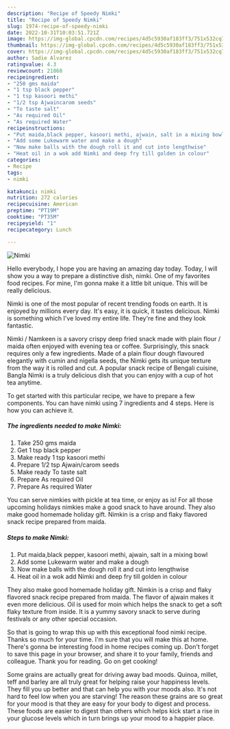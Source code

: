 ```yaml
---
description: "Recipe of Speedy Nimki"
title: "Recipe of Speedy Nimki"
slug: 1974-recipe-of-speedy-nimki
date: 2022-10-31T10:03:51.721Z
image: https://img-global.cpcdn.com/recipes/4d5c5930af183ff3/751x532cq70/nimki-recipe-main-photo.jpg
thumbnail: https://img-global.cpcdn.com/recipes/4d5c5930af183ff3/751x532cq70/nimki-recipe-main-photo.jpg
cover: https://img-global.cpcdn.com/recipes/4d5c5930af183ff3/751x532cq70/nimki-recipe-main-photo.jpg
author: Sadie Alvarez
ratingvalue: 4.3
reviewcount: 21868
recipeingredient:
- "250 gms maida"
- "1 tsp black pepper"
- "1 tsp kasoori methi"
- "1/2 tsp Ajwaincarom seeds"
- "To taste salt"
- "As required Oil"
- "As required Water"
recipeinstructions:
- "Put maida,black pepper, kasoori methi, ajwain, salt in a mixing bowl"
- "Add some Lukewarm water and make a dough"
- "Now make balls with the dough roll it and cut into lengthwise"
- "Heat oil in a wok add Nimki and deep fry till golden in colour"
categories:
- Recipe
tags:
- nimki

katakunci: nimki 
nutrition: 272 calories
recipecuisine: American
preptime: "PT19M"
cooktime: "PT35M"
recipeyield: "1"
recipecategory: Lunch

---
```



![Nimki](https://img-global.cpcdn.com/recipes/4d5c5930af183ff3/751x532cq70/nimki-recipe-main-photo.jpg)

Hello everybody, I hope you are having an amazing day today. Today, I will show you a way to prepare a distinctive dish, nimki. One of my favorites food recipes. For mine, I'm gonna make it a little bit unique. This will be really delicious.

Nimki is one of the most popular of recent trending foods on earth. It is enjoyed by millions every day. It's easy, it is quick, it tastes delicious. Nimki is something which I've loved my entire life. They're fine and they look fantastic.

Nimki / Namkeen is a savory crispy deep fried snack made with plain flour / maida often enjoyed with evening tea or coffee. Surprisingly, this snack requires only a few ingredients. Made of a plain flour dough flavoured elegantly with cumin and nigella seeds, the Nimki gets its unique texture from the way it is rolled and cut. A popular snack recipe of Bengali cuisine, Bangla Nimki is a truly delicious dish that you can enjoy with a cup of hot tea anytime.


To get started with this particular recipe, we have to prepare a few components. You can have nimki using 7 ingredients and 4 steps. Here is how you can achieve it.

<!--inarticleads1-->

##### The ingredients needed to make Nimki:

1. Take 250 gms maida
1. Get 1 tsp black pepper
1. Make ready 1 tsp kasoori methi
1. Prepare 1/2 tsp Ajwain/carom seeds
1. Make ready To taste salt
1. Prepare As required Oil
1. Prepare As required Water


You can serve nimkies with pickle at tea time, or enjoy as is! For all those upcoming holidays nimkies make a good snack to have around. They also make good homemade holiday gift. Nimkin is a crisp and flaky flavored snack recipe prepared from maida. 

<!--inarticleads2-->

##### Steps to make Nimki:

1. Put maida,black pepper, kasoori methi, ajwain, salt in a mixing bowl
1. Add some Lukewarm water and make a dough
1. Now make balls with the dough roll it and cut into lengthwise
1. Heat oil in a wok add Nimki and deep fry till golden in colour


They also make good homemade holiday gift. Nimkin is a crisp and flaky flavored snack recipe prepared from maida. The flavor of ajwain makes it even more delicious. Oil is used for moin which helps the snack to get a soft flaky texture from inside. It is a yummy savory snack to serve during festivals or any other special occasion. 

So that is going to wrap this up with this exceptional food nimki recipe. Thanks so much for your time. I'm sure that you will make this at home. There's gonna be interesting food in home recipes coming up. Don't forget to save this page in your browser, and share it to your family, friends and colleague. Thank you for reading. Go on get cooking!

Some grains are actually great for driving away bad moods. Quinoa, millet, teff and barley are all truly great for helping raise your happiness levels. They fill you up better and that can help you with your moods also. It's not hard to feel low when you are starving! The reason these grains are so great for your mood is that they are easy for your body to digest and process. These foods are easier to digest than others which helps kick start a rise in your glucose levels which in turn brings up your mood to a happier place.
